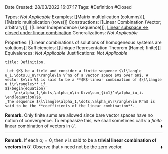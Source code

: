 <br />
<br />

Date Created: 28/03/2022 16:07:17
Tags: #Definition #Closed 

Types: _Not Applicable_
Examples: [[Matrix multiplication (columns)]], [[Matrix multiplication (rows)]]
Constructions: [[Linear Combination (Vector; arbitrary)]], [[Linear Independence (sequence)]], [Linear subspace $\Leftrightarrow$ closed under linear combination](Linear%20subspace%20iff%20closed%20under%20linear%20combination.md)
Generalizations: _Not Applicable_

Properties: [[Linear combinations of solutions of homogeneous systems are solutions]]
Sufficiencies: [[Unique Representation Theorem (Hamel; finite)]]
Equivalences: _Not Applicable_
Justifications: _Not Applicable_

``` ad-Definition
title: Definition.

_Let $K$ be a field and consider a finite sequence $\l\langle u_1,\dots,u_n\r\rangle\in V^n$ of a vector space $V$ over $K$. A vector $v\in V$ is said to be a **$K$-linear combination of $\l\langle u_i\r\rangle$** if_
$$\begin{equation}
    \ex\alpha_1,\dots,\alpha_n\in K:v=\sum_{i=1}^n\alpha_iu_i.
\end{equation}$$
_The sequence $\l\langle\alpha_1,\dots,\alpha_n\r\rangle\in K^n$ is said to be the **coefficients of the linear combination**._

```

**Remark.** Only finite sums are allowed since bare vector spaces have no notion of convergence. To emphasize this, we shall sometimes call $v$ a _finite_ linear combination of vectors in $U$.<span style="float:right;">$\blacklozenge$</span>

---

**Remark.** If each $\alpha_i=0$, then $v$ is said to be a **trivial linear combination of vectors in $U$**. Observe that $v$ need not be the zero vector.<span style="float:right;">$\blacklozenge$</span>
